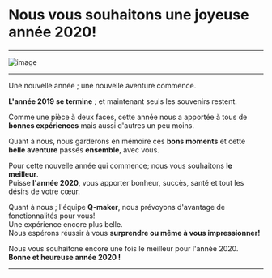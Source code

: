 # Nous vous souhaitons une joyeuse année 2020!

---
![image][image]  

---
Une nouvelle année ; une nouvelle aventure commence.  

**L'année 2019 se termine** ; et maintenant seuls les souvenirs restent.  

Comme une pièce à deux faces, cette année nous a apportée à tous de **bonnes expériences** mais aussi d'autres un peu moins.  

Quant à nous, nous garderons en mémoire ces **bons moments** et cette **belle aventure** passés **ensemble**, avec vous.  

Pour cette nouvelle année qui commence; nous vous souhaitons **le meilleur**.  
Puisse **l'année 2020**, vous apporter bonheur, succès, santé et tout les désirs de votre cœur.  

Quant à nous ; l'équipe **Q-maker**, nous prévoyons d'avantage de fonctionnalités pour vous!  
Une expérience encore plus belle.  
Nous espérons réussir à vous **surprendre ou même à vous impressionner!**  

Nous vous souhaitone encore une fois le meilleur pour l'année 2020.  
**Bonne et heureuse année 2020 !**

---

[GooglePlay]: https://play.google.com/store/apps/details?id=com.devup.qcm.maker
[image]: https://qcmmaker.qmakertech.com/notifications/new-year/resources/happy-new-year.jpg
